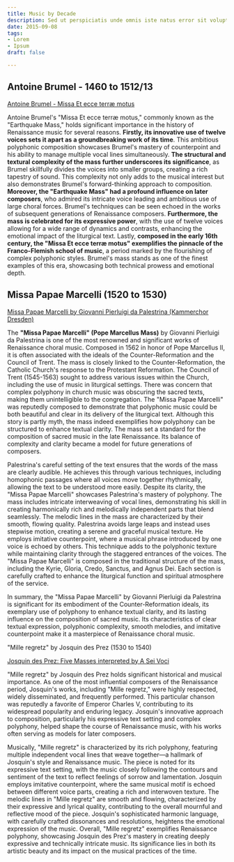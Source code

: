 ```yaml
---
title: Music by Decade
description: Sed ut perspiciatis unde omnis iste natus error sit voluptatem
date: 2015-09-08
tags:
- Lorem
- Ipsum
draft: false

---
```


## Antoine Brumel - 1460 to 1512/13

[Antoine Brumel - Missa Et ecce terræ motus](https://www.youtube.com/watch?v=AF7pK4TXtv4)

Antoine Brumel's "Missa Et ecce terræ motus," commonly known as the "Earthquake Mass," holds significant importance in the history of Renaissance music for several reasons. **Firstly, its innovative use of twelve voices sets it apart as a groundbreaking work of its time**. This ambitious polyphonic composition showcases Brumel's mastery of counterpoint and his ability to manage multiple vocal lines simultaneously. **The structural and textural complexity of the mass further underscores its significance**, as Brumel skillfully divides the voices into smaller groups, creating a rich tapestry of sound. This complexity not only adds to the musical interest but also demonstrates Brumel's forward-thinking approach to composition. **Moreover, the "Earthquake Mass" had a profound influence on later composers**, who admired its intricate voice leading and ambitious use of large choral forces. Brumel's techniques can be seen echoed in the works of subsequent generations of Renaissance composers. **Furthermore, the mass is celebrated for its expressive power**, with the use of twelve voices allowing for a wide range of dynamics and contrasts, enhancing the emotional impact of the liturgical text. Lastly, **composed in the early 16th century, the "Missa Et ecce terræ motus" exemplifies the pinnacle of the Franco-Flemish school of music**, a period marked by the flourishing of complex polyphonic styles. Brumel's mass stands as one of the finest examples of this era, showcasing both technical prowess and emotional depth.


## Missa Papae Marcelli (1520 to 1530)

[Missa Papae Marcelli by Giovanni Pierluigi da Palestrina (Kammerchor Dresden)](https://www.youtube.com/watch?v=KSmT4VIjEtI)


The **"Missa Papae Marcelli" (Pope Marcellus Mass)** by Giovanni Pierluigi da Palestrina is one of the most renowned and significant works of Renaissance choral music. Composed in 1562 in honor of Pope Marcellus II, it is often associated with the ideals of the Counter-Reformation and the Council of Trent. The mass is closely linked to the Counter-Reformation, the Catholic Church's response to the Protestant Reformation. The Council of Trent (1545-1563) sought to address various issues within the Church, including the use of music in liturgical settings. There was concern that complex polyphony in church music was obscuring the sacred texts, making them unintelligible to the congregation. The "Missa Papae Marcelli" was reputedly composed to demonstrate that polyphonic music could be both beautiful and clear in its delivery of the liturgical text. Although this story is partly myth, the mass indeed exemplifies how polyphony can be structured to enhance textual clarity. The mass set a standard for the composition of sacred music in the late Renaissance. Its balance of complexity and clarity became a model for future generations of composers.

Palestrina's careful setting of the text ensures that the words of the mass are clearly audible. He achieves this through various techniques, including homophonic passages where all voices move together rhythmically, allowing the text to be understood more easily. Despite its clarity, the "Missa Papae Marcelli" showcases Palestrina's mastery of polyphony. The mass includes intricate interweaving of vocal lines, demonstrating his skill in creating harmonically rich and melodically independent parts that blend seamlessly. The melodic lines in the mass are characterized by their smooth, flowing quality. Palestrina avoids large leaps and instead uses stepwise motion, creating a serene and graceful musical texture. He employs imitative counterpoint, where a musical phrase introduced by one voice is echoed by others. This technique adds to the polyphonic texture while maintaining clarity through the staggered entrances of the voices. The "Missa Papae Marcelli" is composed in the traditional structure of the mass, including the Kyrie, Gloria, Credo, Sanctus, and Agnus Dei. Each section is carefully crafted to enhance the liturgical function and spiritual atmosphere of the service.

In summary, the "Missa Papae Marcelli" by Giovanni Pierluigi da Palestrina is significant for its embodiment of the Counter-Reformation ideals, its exemplary use of polyphony to enhance textual clarity, and its lasting influence on the composition of sacred music. Its characteristics of clear textual expression, polyphonic complexity, smooth melodies, and imitative counterpoint make it a masterpiece of Renaissance choral music.


"Mille regretz" by Josquin des Prez (1530 to 1540)

[Josquin des Prez: Five Masses interpreted by A Sei Voci](https://www.youtube.com/watch?v=4tx6SHLmzrA)


"Mille regretz" by Josquin des Prez holds significant historical and musical importance. As one of the most influential composers of the Renaissance period, Josquin's works, including "Mille regretz," were highly respected, widely disseminated, and frequently performed. This particular chanson was reputedly a favorite of Emperor Charles V, contributing to its widespread popularity and enduring legacy. Josquin's innovative approach to composition, particularly his expressive text setting and complex polyphony, helped shape the course of Renaissance music, with his works often serving as models for later composers.

Musically, "Mille regretz" is characterized by its rich polyphony, featuring multiple independent vocal lines that weave together—a hallmark of Josquin's style and Renaissance music. The piece is noted for its expressive text setting, with the music closely following the contours and sentiment of the text to reflect feelings of sorrow and lamentation. Josquin employs imitative counterpoint, where the same musical motif is echoed between different voice parts, creating a rich and interwoven texture. The melodic lines in "Mille regretz" are smooth and flowing, characterized by their expressive and lyrical quality, contributing to the overall mournful and reflective mood of the piece. Josquin's sophisticated harmonic language, with carefully crafted dissonances and resolutions, heightens the emotional expression of the music. Overall, "Mille regretz" exemplifies Renaissance polyphony, showcasing Josquin des Prez's mastery in creating deeply expressive and technically intricate music. Its significance lies in both its artistic beauty and its impact on the musical practices of the time.